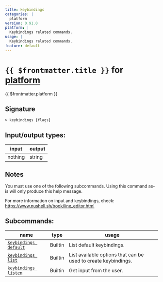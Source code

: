 ```yaml
---
title: keybindings
categories: |
  platform
version: 0.91.0
platform: |
  Keybindings related commands.
usage: |
  Keybindings related commands.
feature: default
---
```

<!-- This file is automatically generated. Please edit the command in https://github.com/nushell/nushell instead. -->

# `{{ $frontmatter.title }}` for [platform](/commands/categories/platform.md)

<div class='command-title'>{{ $frontmatter.platform }}</div>

## Signature

```> keybindings {flags} ```


## Input/output types:

| input   | output |
| ------- | ------ |
| nothing | string |

## Notes
You must use one of the following subcommands. Using this command as-is will only produce this help message.

For more information on input and keybindings, check:
  https://www.nushell.sh/book/line_editor.html

## Subcommands:

| name                                                           | type    | usage                                                          |
| -------------------------------------------------------------- | ------- | -------------------------------------------------------------- |
| [`keybindings default`](/commands/docs/keybindings_default.md) | Builtin | List default keybindings.                                      |
| [`keybindings list`](/commands/docs/keybindings_list.md)       | Builtin | List available options that can be used to create keybindings. |
| [`keybindings listen`](/commands/docs/keybindings_listen.md)   | Builtin | Get input from the user.                                       |